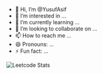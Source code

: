 - 👋 Hi, I’m @YusufAsif
- 👀 I’m interested in ...
- 🌱 I’m currently learning ...
- 💞️ I’m looking to collaborate on ...
- 📫 How to reach me ...
- 😄 Pronouns: ...
- ⚡ Fun fact: ...

![Leetcode Stats](https://leetcard.jacoblin.cool/JacobLinCool?ext=activity)
<!---
YusufAsif/YusufAsif is a ✨ special ✨ repository because its `README.md` (this file) appears on your GitHub profile.
You can click the Preview link to take a look at your changes.
--->
